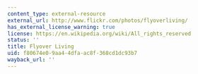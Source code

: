 ```yaml
---
content_type: external-resource
external_url: http://www.flickr.com/photos/flyoverliving/
has_external_license_warning: true
license: https://en.wikipedia.org/wiki/All_rights_reserved
status: ''
title: Flyover Living
uid: f80674e0-9aa4-4dfa-ac8f-368cd1dc93b7
wayback_url: ''
---
```


